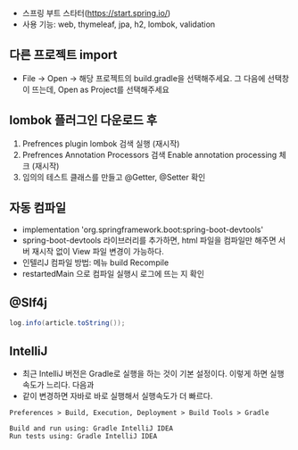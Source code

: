 - 스프링 부트 스타터(https://start.spring.io/)
- 사용 기능: web, thymeleaf, jpa, h2, lombok, validation


## 다른 프로젝트 import
- File -> Open -> 해당 프로젝트의 build.gradle을 선택해주세요. 그 다음에 선택창이 뜨는데, Open as Project를 선택해주세요

## lombok 플러그인 다운로드 후 
1. Prefrences plugin lombok 검색 실행 (재시작)
2. Prefrences Annotation Processors 검색 Enable annotation processing 체크 (재시작)
3. 임의의 테스트 클래스를 만들고 @Getter, @Setter 확인

## 자동 컴파일
- implementation 'org.springframework.boot:spring-boot-devtools'
- spring-boot-devtools 라이브러리를 추가하면, html 파일을 컴파일만 해주면 서버 재시작 없이 View 파일 변경이 가능하다.
- 인텔리J 컴파일 방법: 메뉴 build Recompile
- restartedMain 으로 컴파일 실행시 로그에 뜨는 지 확인

## @Slf4j
```java
log.info(article.toString());
```

## IntelliJ
- 최근 IntelliJ 버전은 Gradle로 실행을 하는 것이 기본 설정이다. 이렇게 하면 실행속도가 느리다. 다음과
- 같이 변경하면 자바로 바로 실행해서 실행속도가 더 빠르다.
```
Preferences > Build, Execution, Deployment > Build Tools > Gradle

Build and run using: Gradle IntelliJ IDEA
Run tests using: Gradle IntelliJ IDEA
```
